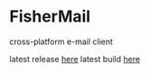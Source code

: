 # FisherMail
cross-platform e-mail client

latest release [here](https://github.com/fantigny/email/releases/tag/beta)
latest build [here](http://speederpan.com/jenkins/job/mail-client-distrib/)

